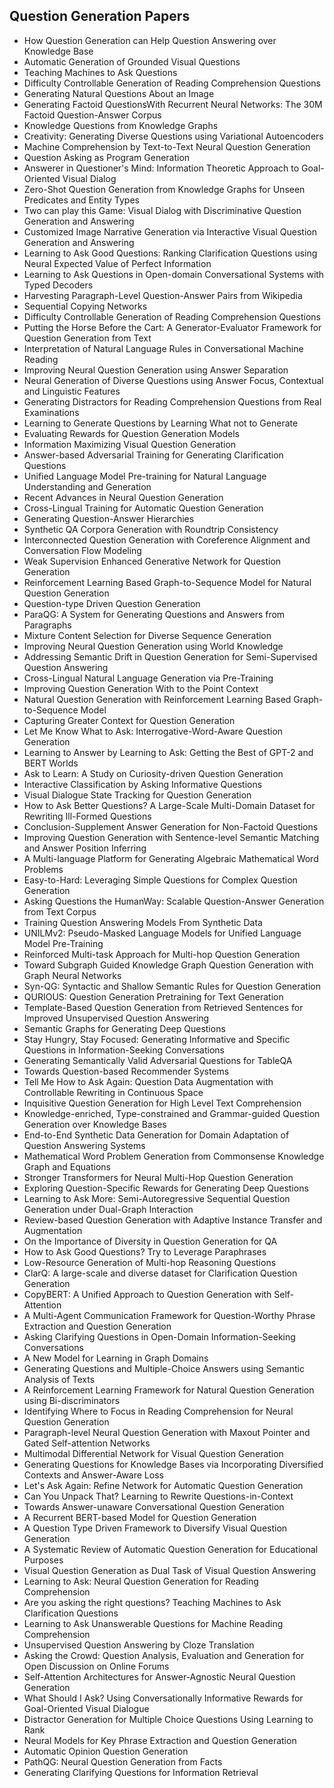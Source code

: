 <h2> Question Generation Papers </h2>



<ul>

                             

 <li><a target="_blank" href="https://github.com/manjunath5496/Question-Generation-Papers/blob/master/qus(1).pdf" style="text-decoration:none;">How Question Generation can Help Question Answering over Knowledge Base</a></li>

 <li><a target="_blank" href="https://github.com/manjunath5496/Question-Generation-Papers/blob/master/qus(2).pdf" style="text-decoration:none;">Automatic Generation of Grounded Visual Questions</a></li>

<li><a target="_blank" href="https://github.com/manjunath5496/Question-Generation-Papers/blob/master/qus(3).pdf" style="text-decoration:none;">Teaching Machines to Ask Questions</a></li>
 <li><a target="_blank" href="https://github.com/manjunath5496/Question-Generation-Papers/blob/master/qus(4).pdf" style="text-decoration:none;">Difficulty Controllable Generation of Reading Comprehension Questions</a></li>                              
<li><a target="_blank" href="https://github.com/manjunath5496/Question-Generation-Papers/blob/master/qus(5).pdf" style="text-decoration:none;">Generating Natural Questions About an Image</a></li>
<li><a target="_blank" href="https://github.com/manjunath5496/Question-Generation-Papers/blob/master/qus(6).pdf" style="text-decoration:none;">Generating Factoid QuestionsWith Recurrent Neural Networks: The 30M Factoid Question-Answer Corpus</a></li>
 <li><a target="_blank" href="https://github.com/manjunath5496/Question-Generation-Papers/blob/master/qus(7).pdf" style="text-decoration:none;">Knowledge Questions from Knowledge Graphs</a></li>

 <li><a target="_blank" href="https://github.com/manjunath5496/Question-Generation-Papers/blob/master/qus(8).pdf" style="text-decoration:none;"> Creativity: Generating Diverse Questions using Variational Autoencoders </a></li>
   <li><a target="_blank" href="https://github.com/manjunath5496/Question-Generation-Papers/blob/master/qus(9).pdf" style="text-decoration:none;">Machine Comprehension by Text-to-Text Neural Question Generation</a></li>
  
   
 <li><a target="_blank" href="https://github.com/manjunath5496/Question-Generation-Papers/blob/master/qus(10).pdf" style="text-decoration:none;">Question Asking as Program Generation </a></li>                              
<li><a target="_blank" href="https://github.com/manjunath5496/Question-Generation-Papers/blob/master/qus(11).pdf" style="text-decoration:none;">Answerer in Questioner's Mind:
Information Theoretic Approach to Goal-Oriented Visual Dialog</a></li>
<li><a target="_blank" href="https://github.com/manjunath5496/Question-Generation-Papers/blob/master/qus(12).pdf" style="text-decoration:none;">Zero-Shot Question Generation from Knowledge Graphs for Unseen Predicates and Entity Types</a></li>
<li><a target="_blank" href="https://github.com/manjunath5496/Question-Generation-Papers/blob/master/qus(13).pdf" style="text-decoration:none;">Two can play this Game: Visual Dialog with Discriminative Question Generation and Answering</a></li>

<li><a target="_blank" href="https://github.com/manjunath5496/Question-Generation-Papers/blob/master/qus(14).pdf" style="text-decoration:none;">Customized Image Narrative Generation via Interactive Visual Question Generation and Answering</a></li>
                              
<li><a target="_blank" href="https://github.com/manjunath5496/Question-Generation-Papers/blob/master/qus(15).pdf" style="text-decoration:none;">Learning to Ask Good Questions: Ranking Clarification Questions using Neural Expected Value of Perfect Information</a></li>

<li><a target="_blank" href="https://github.com/manjunath5496/Question-Generation-Papers/blob/master/qus(16).pdf" style="text-decoration:none;">Learning to Ask Questions in Open-domain Conversational Systems with Typed Decoders</a></li>

  <li><a target="_blank" href="https://github.com/manjunath5496/Question-Generation-Papers/blob/master/qus(17).pdf" style="text-decoration:none;">Harvesting Paragraph-Level Question-Answer Pairs from Wikipedia</a></li>   
  
<li><a target="_blank" href="https://github.com/manjunath5496/Question-Generation-Papers/blob/master/qus(18).pdf" style="text-decoration:none;">Sequential Copying Networks</a></li> 

  
<li><a target="_blank" href="https://github.com/manjunath5496/Question-Generation-Papers/blob/master/qus(19).pdf" style="text-decoration:none;">Difficulty Controllable Generation of Reading Comprehension Questions</a></li> 

<li><a target="_blank" href="https://github.com/manjunath5496/Question-Generation-Papers/blob/master/qus(20).pdf" style="text-decoration:none;">Putting the Horse Before the Cart: A Generator-Evaluator Framework for Question Generation from Text</a></li>

<li><a target="_blank" href="https://github.com/manjunath5496/Question-Generation-Papers/blob/master/qus(21).pdf" style="text-decoration:none;">Interpretation of Natural Language Rules in Conversational Machine Reading</a></li>
<li><a target="_blank" href="https://github.com/manjunath5496/Question-Generation-Papers/blob/master/qus(22).pdf" style="text-decoration:none;">Improving Neural Question Generation using Answer Separation</a></li> 
 <li><a target="_blank" href="https://github.com/manjunath5496/Question-Generation-Papers/blob/master/qus(23).pdf" style="text-decoration:none;">Neural Generation of Diverse Questions using Answer Focus, Contextual and Linguistic Features</a></li> 
 

   <li><a target="_blank" href="https://github.com/manjunath5496/Question-Generation-Papers/blob/master/qus(24).pdf" style="text-decoration:none;">Generating Distractors for Reading Comprehension Questions from Real Examinations</a></li>
 
   <li><a target="_blank" href="https://github.com/manjunath5496/Question-Generation-Papers/blob/master/qus(25).pdf" style="text-decoration:none;">Learning to Generate Questions by Learning What not to Generate</a></li>                              
 <li><a target="_blank" href="https://github.com/manjunath5496/Question-Generation-Papers/blob/master/qus(26).pdf" style="text-decoration:none;">Evaluating Rewards for Question Generation Models</a></li>
 <li><a target="_blank" href="https://github.com/manjunath5496/Question-Generation-Papers/blob/master/qus(27).pdf" style="text-decoration:none;">Information Maximizing Visual Question Generation</a></li>
   
 
   <li><a target="_blank" href="https://github.com/manjunath5496/Question-Generation-Papers/blob/master/qus(28).pdf" style="text-decoration:none;">Answer-based Adversarial Training for Generating Clarification Questions</a></li>
 
   <li><a target="_blank" href="https://github.com/manjunath5496/Question-Generation-Papers/blob/master/qus(29).pdf" style="text-decoration:none;">Unified Language Model Pre-training for Natural Language Understanding and Generation </a></li>                              

  <li><a target="_blank" href="https://github.com/manjunath5496/Question-Generation-Papers/blob/master/qus(30).pdf" style="text-decoration:none;">Recent Advances in Neural Question Generation</a></li>
 
   <li><a target="_blank" href="https://github.com/manjunath5496/Question-Generation-Papers/blob/master/qus(31).pdf" style="text-decoration:none;">Cross-Lingual Training for Automatic Question Generation</a></li> 
    <li><a target="_blank" href="https://github.com/manjunath5496/Question-Generation-Papers/blob/master/qus(32).pdf" style="text-decoration:none;">Generating Question-Answer Hierarchies</a></li> 

   <li><a target="_blank" href="https://github.com/manjunath5496/Question-Generation-Papers/blob/master/qus(33).pdf" style="text-decoration:none;">Synthetic QA Corpora Generation with Roundtrip Consistency</a></li>                              

  <li><a target="_blank" href="https://github.com/manjunath5496/Question-Generation-Papers/blob/master/qus(34).pdf" style="text-decoration:none;">Interconnected Question Generation with Coreference Alignment and Conversation Flow Modeling</a></li> 
 
  <li><a target="_blank" href="https://github.com/manjunath5496/Question-Generation-Papers/blob/master/qus(35).pdf" style="text-decoration:none;">Weak Supervision Enhanced Generative Network for Question Generation</a></li> 

  <li><a target="_blank" href="https://github.com/manjunath5496/Question-Generation-Papers/blob/master/qus(36).pdf" style="text-decoration:none;">Reinforcement Learning Based Graph-to-Sequence Model for Natural Question Generation</a></li> 
 
<li><a target="_blank" href="https://github.com/manjunath5496/Question-Generation-Papers/blob/master/qus(37).pdf" style="text-decoration:none;">Question-type Driven Question Generation</a></li>
 <li><a target="_blank" href="https://github.com/manjunath5496/Question-Generation-Papers/blob/master/qus(38).pdf" style="text-decoration:none;">ParaQG: A System for Generating Questions and Answers from Paragraphs</a></li>
<li><a target="_blank" href="https://github.com/manjunath5496/Question-Generation-Papers/blob/master/qus(39).pdf" style="text-decoration:none;">Mixture Content Selection for Diverse Sequence Generation</a></li>
 <li><a target="_blank" href="https://github.com/manjunath5496/Question-Generation-Papers/blob/master/qus(40).pdf" style="text-decoration:none;">Improving Neural Question Generation using World Knowledge</a></li>                              
<li><a target="_blank" href="https://github.com/manjunath5496/Question-Generation-Papers/blob/master/qus(41).pdf" style="text-decoration:none;">Addressing Semantic Drift in Question Generation for Semi-Supervised Question Answering</a></li>
<li><a target="_blank" href="https://github.com/manjunath5496/Question-Generation-Papers/blob/master/qus(42).pdf" style="text-decoration:none;">Cross-Lingual Natural Language Generation via Pre-Training</a></li>
 
  <li><a target="_blank" href="https://github.com/manjunath5496/Question-Generation-Papers/blob/master/qus(43).pdf" style="text-decoration:none;">Improving Question Generation With to the Point Context</a></li>
 <li><a target="_blank" href="https://github.com/manjunath5496/Question-Generation-Papers/blob/master/qus(44).pdf" style="text-decoration:none;">Natural Question Generation with Reinforcement Learning Based Graph-to-Sequence Model</a></li>
   <li><a target="_blank" href="https://github.com/manjunath5496/Question-Generation-Papers/blob/master/qus(45).pdf" style="text-decoration:none;">Capturing Greater Context for Question Generation</a></li>  
   
<li><a target="_blank" href="https://github.com/manjunath5496/Question-Generation-Papers/blob/master/qus(46).pdf" style="text-decoration:none;">Let Me Know What to Ask: Interrogative-Word-Aware Question Generation</a></li> 
                             
<li><a target="_blank" href="https://github.com/manjunath5496/Question-Generation-Papers/blob/master/qus(47).pdf" style="text-decoration:none;">Learning to Answer by Learning to Ask: Getting the Best of GPT-2 and BERT Worlds</a></li>
<li><a target="_blank" href="https://github.com/manjunath5496/Question-Generation-Papers/blob/master/qus(48).pdf" style="text-decoration:none;">Ask to Learn: A Study on Curiosity-driven Question Generation</a></li>

<li><a target="_blank" href="https://github.com/manjunath5496/Question-Generation-Papers/blob/master/qus(49).pdf" style="text-decoration:none;">Interactive Classification by Asking Informative Questions</a></li>
                              
<li><a target="_blank" href="https://github.com/manjunath5496/Question-Generation-Papers/blob/master/qus(50).pdf" style="text-decoration:none;">Visual Dialogue State Tracking for Question Generation</a></li>
<li><a target="_blank" href="https://github.com/manjunath5496/Question-Generation-Papers/blob/master/qus(51).pdf" style="text-decoration:none;">How to Ask Better Questions?
A Large-Scale Multi-Domain Dataset for Rewriting Ill-Formed Questions</a></li>
<li><a target="_blank" href="https://github.com/manjunath5496/Question-Generation-Papers/blob/master/qus(52).pdf" style="text-decoration:none;">Conclusion-Supplement Answer Generation for Non-Factoid Questions</a></li>

<li><a target="_blank" href="https://github.com/manjunath5496/Question-Generation-Papers/blob/master/qus(53).pdf" style="text-decoration:none;">Improving Question Generation with Sentence-level Semantic Matching and Answer Position Inferring</a></li>
 
<li><a target="_blank" href="https://github.com/manjunath5496/Question-Generation-Papers/blob/master/qus(54).pdf" style="text-decoration:none;">A Multi-language Platform for Generating Algebraic Mathematical Word Problems </a></li>

<li><a target="_blank" href="https://github.com/manjunath5496/Question-Generation-Papers/blob/master/qus(55).pdf" style="text-decoration:none;">Easy-to-Hard: Leveraging Simple Questions for Complex Question Generation</a></li>
 
  <li><a target="_blank" href="https://github.com/manjunath5496/Question-Generation-Papers/blob/master/qus(56).pdf" style="text-decoration:none;">Asking Questions the HumanWay:
Scalable Question-Answer Generation from Text Corpus </a></li>                              

  <li><a target="_blank" href="https://github.com/manjunath5496/Question-Generation-Papers/blob/master/qus(57).pdf" style="text-decoration:none;">Training Question Answering Models From Synthetic Data</a></li>
 
   <li><a target="_blank" href="https://github.com/manjunath5496/Question-Generation-Papers/blob/master/qus(58).pdf" style="text-decoration:none;">UNILMv2: Pseudo-Masked Language Models for Unified Language Model Pre-Training</a></li>
    <li><a target="_blank" href="https://github.com/manjunath5496/Question-Generation-Papers/blob/master/qus(59).pdf" style="text-decoration:none;">Reinforced Multi-task Approach for Multi-hop Question Generation</a></li>
 
  <li><a target="_blank" href="https://github.com/manjunath5496/Question-Generation-Papers/blob/master/qus(60).pdf" style="text-decoration:none;">Toward Subgraph Guided Knowledge Graph Question Generation with Graph Neural Networks</a></li>
 
   <li><a target="_blank" href="https://github.com/manjunath5496/Question-Generation-Papers/blob/master/qus(61).pdf" style="text-decoration:none;">Syn-QG: Syntactic and Shallow Semantic Rules for Question Generation</a></li>
 
   <li><a target="_blank" href="https://github.com/manjunath5496/Question-Generation-Papers/blob/master/qus(62).pdf" style="text-decoration:none;">QURIOUS: Question Generation Pretraining for Text Generation</a></li>
 
   <li><a target="_blank" href="https://github.com/manjunath5496/Question-Generation-Papers/blob/master/qus(63).pdf" style="text-decoration:none;">Template-Based Question Generation from Retrieved Sentences for Improved Unsupervised Question Answering</a></li>                              

  <li><a target="_blank" href="https://github.com/manjunath5496/Question-Generation-Papers/blob/master/qus(64).pdf" style="text-decoration:none;">Semantic Graphs for Generating Deep Questions</a></li>
 
   <li><a target="_blank" href="https://github.com/manjunath5496/Question-Generation-Papers/blob/master/qus(65).pdf" style="text-decoration:none;">Stay Hungry, Stay Focused: Generating Informative and Specific Questions in Information-Seeking Conversations </a></li> 

   <li><a target="_blank" href="https://github.com/manjunath5496/Question-Generation-Papers/blob/master/qus(66).pdf" style="text-decoration:none;">Generating Semantically Valid Adversarial Questions for TableQA</a></li> 
 
   <li><a target="_blank" href="https://github.com/manjunath5496/Question-Generation-Papers/blob/master/qus(67).pdf" style="text-decoration:none;">Towards Question-based Recommender Systems</a></li>                              

  <li><a target="_blank" href="https://github.com/manjunath5496/Question-Generation-Papers/blob/master/qus(68).pdf" style="text-decoration:none;">Tell Me How to Ask Again: Question Data Augmentation with Controllable Rewriting in Continuous Space</a></li> 
 
  
   <li><a target="_blank" href="https://github.com/manjunath5496/Question-Generation-Papers/blob/master/qus(69).pdf" style="text-decoration:none;">Inquisitive Question Generation for High Level Text Comprehension</a></li>                              

  <li><a target="_blank" href="https://github.com/manjunath5496/Question-Generation-Papers/blob/master/qus(70).pdf" style="text-decoration:none;">Knowledge-enriched, Type-constrained and Grammar-guided Question Generation over Knowledge Bases</a></li> 
  
 
 <li><a target="_blank" href="https://github.com/manjunath5496/Question-Generation-Papers/blob/master/qus(71).pdf" style="text-decoration:none;">End-to-End Synthetic Data Generation for Domain Adaptation of Question Answering Systems</a></li>
 
 <li><a target="_blank" href="https://github.com/manjunath5496/Question-Generation-Papers/blob/master/qus(72).pdf" style="text-decoration:none;">Mathematical Word Problem Generation from Commonsense Knowledge Graph and Equations</a></li> 
 
 
 <li><a target="_blank" href="https://github.com/manjunath5496/Question-Generation-Papers/blob/master/qus(73).pdf" style="text-decoration:none;">Stronger Transformers for Neural Multi-Hop Question Generation</a></li>
  <li><a target="_blank" href="https://github.com/manjunath5496/Question-Generation-Papers/blob/master/qus(74).pdf" style="text-decoration:none;">Exploring Question-Specific Rewards for Generating Deep Questions</a></li>
    <li><a target="_blank" href="https://github.com/manjunath5496/Question-Generation-Papers/blob/master/qus(75).pdf" style="text-decoration:none;">Learning to Ask More: Semi-Autoregressive Sequential Question Generation under Dual-Graph Interaction</a></li>                        
<li><a target="_blank" href="https://github.com/manjunath5496/Question-Generation-Papers/blob/master/qus(76).pdf" style="text-decoration:none;">Review-based Question Generation with Adaptive Instance Transfer and Augmentation</a></li>

 <li><a target="_blank" href="https://github.com/manjunath5496/Question-Generation-Papers/blob/master/qus(77).pdf" style="text-decoration:none;">On the Importance of Diversity in Question Generation for QA</a></li> 
 
 
 <li><a target="_blank" href="https://github.com/manjunath5496/Question-Generation-Papers/blob/master/qus(78).pdf" style="text-decoration:none;">How to Ask Good Questions? Try to Leverage Paraphrases</a></li>
  <li><a target="_blank" href="https://github.com/manjunath5496/Question-Generation-Papers/blob/master/qus(79).pdf" style="text-decoration:none;">Low-Resource Generation of Multi-hop Reasoning Questions</a></li>


 <li><a target="_blank" href="https://github.com/manjunath5496/Question-Generation-Papers/blob/master/qus(80).pdf" style="text-decoration:none;">ClarQ: A large-scale and diverse dataset for Clarification Question Generation</a></li> 
 
 
 <li><a target="_blank" href="https://github.com/manjunath5496/Question-Generation-Papers/blob/master/qus(81).pdf" style="text-decoration:none;">CopyBERT: A Unified Approach to Question Generation with Self-Attention</a></li>
  <li><a target="_blank" href="https://github.com/manjunath5496/Question-Generation-Papers/blob/master/qus(82).pdf" style="text-decoration:none;">A Multi-Agent Communication Framework for Question-Worthy Phrase Extraction and Question Generation</a></li>

 <li><a target="_blank" href="https://github.com/manjunath5496/Question-Generation-Papers/blob/master/qus(83).pdf" style="text-decoration:none;">Asking Clarifying Questions in Open-Domain Information-Seeking Conversations</a></li>
  <li><a target="_blank" href="https://github.com/manjunath5496/Question-Generation-Papers/blob/master/qus(84).pdf" style="text-decoration:none;">A New Model for Learning in Graph Domains</a></li>

 <li><a target="_blank" href="https://github.com/manjunath5496/Question-Generation-Papers/blob/master/qus(85).pdf" style="text-decoration:none;">Generating Questions and Multiple-Choice Answers using Semantic Analysis of Texts</a></li>
  <li><a target="_blank" href="https://github.com/manjunath5496/Question-Generation-Papers/blob/master/qus(86).pdf" style="text-decoration:none;">A Reinforcement Learning Framework for Natural Question Generation using Bi-discriminators</a></li>

 <li><a target="_blank" href="https://github.com/manjunath5496/Question-Generation-Papers/blob/master/qus(87).pdf" style="text-decoration:none;">Identifying Where to Focus in Reading Comprehension for Neural Question Generation</a></li>
  <li><a target="_blank" href="https://github.com/manjunath5496/Question-Generation-Papers/blob/master/qus(88).pdf" style="text-decoration:none;">Paragraph-level Neural Question Generation with Maxout Pointer and Gated Self-attention Networks</a></li>
  <li><a target="_blank" href="https://github.com/manjunath5496/Question-Generation-Papers/blob/master/qus(89).pdf" style="text-decoration:none;">Multimodal Differential Network for Visual Question Generation</a></li>
  
  
  <li><a target="_blank" href="https://github.com/manjunath5496/Question-Generation-Papers/blob/master/qus(90).pdf" style="text-decoration:none;"> Generating Questions for Knowledge Bases via Incorporating Diversified Contexts and Answer-Aware Loss</a></li>
  <li><a target="_blank" href="https://github.com/manjunath5496/Question-Generation-Papers/blob/master/qus(91).pdf" style="text-decoration:none;">Let's Ask Again: Refine Network for Automatic Question Generation</a></li>

 <li><a target="_blank" href="https://github.com/manjunath5496/Question-Generation-Papers/blob/master/qus(92).pdf" style="text-decoration:none;">Can You Unpack That?
Learning to Rewrite Questions-in-Context</a></li>
  <li><a target="_blank" href="https://github.com/manjunath5496/Question-Generation-Papers/blob/master/qus(93).pdf" style="text-decoration:none;"> Towards Answer-unaware Conversational Question Generation</a></li>
  <li><a target="_blank" href="https://github.com/manjunath5496/Question-Generation-Papers/blob/master/qus(94).pdf" style="text-decoration:none;">A Recurrent BERT-based Model for Question Generation</a></li> 
  
   <li><a target="_blank" href="https://github.com/manjunath5496/Question-Generation-Papers/blob/master/qus(95).pdf" style="text-decoration:none;">A Question Type Driven Framework to Diversify Visual Question Generation</a></li>  
  
<li><a target="_blank" href="https://github.com/manjunath5496/Question-Generation-Papers/blob/master/qus(96).pdf" style="text-decoration:none;">A Systematic Review of Automatic Question Generation for Educational Purposes</a></li> 
  
  
<li><a target="_blank" href="https://github.com/manjunath5496/Question-Generation-Papers/blob/master/qus(97).pdf" style="text-decoration:none;">Visual Question Generation as Dual Task of Visual Question Answering</a></li>


 <li><a target="_blank" href="https://github.com/manjunath5496/Question-Generation-Papers/blob/master/qus(98).pdf" style="text-decoration:none;">Learning to Ask: Neural Question Generation for Reading Comprehension</a></li> 
  
   <li><a target="_blank" href="https://github.com/manjunath5496/Question-Generation-Papers/blob/master/qus(99).pdf" style="text-decoration:none;">Are you asking the right questions? Teaching Machines to Ask Clarification Questions</a></li>  
  
<li><a target="_blank" href="https://github.com/manjunath5496/Question-Generation-Papers/blob/master/qus(100).pdf" style="text-decoration:none;">Learning to Ask Unanswerable Questions for Machine Reading Comprehension</a></li>  
  
 <li><a target="_blank" href="https://github.com/manjunath5496/Question-Generation-Papers/blob/master/qus(101).pdf" style="text-decoration:none;">Unsupervised Question Answering by Cloze Translation</a></li> 
  
   <li><a target="_blank" href="https://github.com/manjunath5496/Question-Generation-Papers/blob/master/qus(102).pdf" style="text-decoration:none;">Asking the Crowd: Question Analysis, Evaluation and Generation for Open Discussion on Online Forums</a></li> 
  
   
 <li><a target="_blank" href="https://github.com/manjunath5496/Question-Generation-Papers/blob/master/qus(103).pdf" style="text-decoration:none;">Self-Attention Architectures for Answer-Agnostic Neural Question Generation </a></li> 
  
   <li><a target="_blank" href="https://github.com/manjunath5496/Question-Generation-Papers/blob/master/qus(104).pdf" style="text-decoration:none;">What Should I Ask? Using Conversationally Informative Rewards for Goal-Oriented Visual Dialogue</a></li>  
   
 <li><a target="_blank" href="https://github.com/manjunath5496/Question-Generation-Papers/blob/master/qus(105).pdf" style="text-decoration:none;">Distractor Generation for Multiple Choice Questions Using Learning to Rank</a></li> 
 
<li><a target="_blank" href="https://github.com/manjunath5496/Question-Generation-Papers/blob/master/qus(106).pdf" style="text-decoration:none;">Neural Models for Key Phrase Extraction and Question Generation</a></li> 
  
   <li><a target="_blank" href="https://github.com/manjunath5496/Question-Generation-Papers/blob/master/qus(107).pdf" style="text-decoration:none;">Automatic Opinion Question Generation</a></li> 
  
   
 <li><a target="_blank" href="https://github.com/manjunath5496/Question-Generation-Papers/blob/master/qus(108).pdf" style="text-decoration:none;">PathQG: Neural Question Generation from Facts</a></li> 
  
   <li><a target="_blank" href="https://github.com/manjunath5496/Question-Generation-Papers/blob/master/qus(109).pdf" style="text-decoration:none;">Generating Clarifying Questions for Information Retrieval</a></li>  
   
 </ul>
  
  
